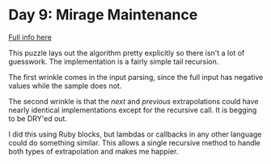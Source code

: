 # Day 9: Mirage Maintenance

[Full info here](https://adventofcode.com/2023/day/9)

This puzzle lays out the algorithm pretty explicitly so there isn't a lot of
guesswork. The implementation is a fairly simple tail recursion.

The first wrinkle comes in the input parsing, since the full input has
negative values while the sample does not.

The second wrinkle is that the _next_ and _previous_ extrapolations could have
nearly identical implementations except for the recursive call. It is 
begging to be DRY'ed out.

I did this using Ruby blocks, but lambdas or callbacks in any other language
could do something similar. This allows a single recursive method to handle
both types of extrapolation and makes me happier.
